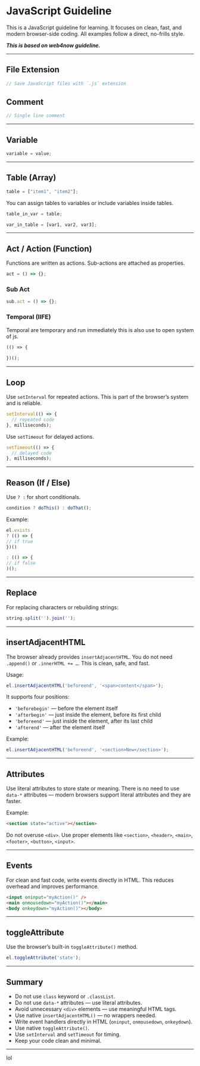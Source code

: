 <link rel="preload" as="style" href="https://actwu.github.io/md.css"/>  
<link rel="stylesheet" href="https://actwu.github.io/md.css"/>  

# JavaScript Guideline

This is a JavaScript guideline for learning.
It focuses on clean, fast, and modern browser-side coding.
All examples follow a direct, no-frills style.

***This is based on web4now guideline.***

---

## File Extension

```javascript
// Save JavaScript files with `.js` extension
```

## Comment

```javascript
// Single line comment
```

---

## Variable

```javascript
variable = value;
```

---

## Table (Array)

```javascript
table = ["item1", "item2"];
```

You can assign tables to variables or include variables inside tables.

```javascript
table_in_var = table;

var_in_table = [var1, var2, var3];
```

---

## Act / Action (Function)

Functions are written as actions. Sub-actions are attached as properties.

```javascript
act = () => {};
```

### Sub Act
```javascript
sub.act = () => {};
```

### Temporal (IIFE)

Temporal are temporary and run immediately this is also use to open system of js.

```javascript
(() => {
  
})();
```

---

## Loop

Use `setInterval` for repeated actions.
This is part of the browser’s system and is reliable.

```javascript
setInterval(() => {
  // repeated code
}, milliseconds);
```

Use `setTimeout` for delayed actions.

```javascript
setTimeout(() => {
  // delayed code
}, milliseconds);
```

---

## Reason (If / Else) 

Use `? :` for short conditionals.

```javascript
condition ? doThis() : doThat();
```

Example:

```javascript
el.exists
? (() => {
// if true
})()

: (() => {
// if false
)();
```

---

## Replace

For replacing characters or rebuilding strings:

```javascript
string.split('').join('');
```

---

## insertAdjacentHTML

The browser already provides `insertAdjacentHTML`.
You do not need `.append()` or `.innerHTML += …`.
This is clean, safe, and fast.

Usage:

```javascript
el.insertAdjacentHTML('beforeend', '<span>content</span>');
```

It supports four positions:

* `'beforebegin'` — before the element itself
* `'afterbegin'` — just inside the element, before its first child
* `'beforeend'` — just inside the element, after its last child
* `'afterend'` — after the element itself

Example:

```javascript
el.insertAdjacentHTML('beforeend', '<section>New</section>');
```

---

## Attributes

Use literal attributes to store state or meaning.
There is no need to use `data-*` attributes — modern browsers support literal attributes and they are faster.

Example:

```html
<section state="active"></section>
```

Do not overuse `<div>`. Use proper elements like `<section>`, `<header>`, `<main>`, `<footer>`, `<button>`, `<input>`.

---

## Events

For clean and fast code, write events directly in HTML.
This reduces overhead and improves performance.

```html
<input oninput="myAction()" />
<main onmousedown="myAction()"></main>
<body onkeydown="myAction()"></body>
```

---

## toggleAttribute

Use the browser’s built-in `toggleAttribute()` method.

```javascript
el.toggleAttribute('state');
```

---

## Summary

* Do not use `class` keyword or `.classList`.
* Do not use `data-*` attributes — use literal attributes.
* Avoid unnecessary `<div>` elements — use meaningful HTML tags.
* Use native `insertAdjacentHTML()` — no wrappers needed.
* Write event handlers directly in HTML (`oninput`, `onmousedown`, `onkeydown`).
* Use native `toggleAttribute()`.
* Use `setInterval` and `setTimeout` for timing.
* Keep your code clean and minimal.

---

lol
